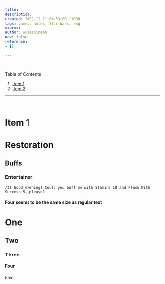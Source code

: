 ```yaml
---
title: 
description: 
created: 2022-12-11 04:39:00 +1000
tags: games, notes, Star Wars, swg
source: 
author: wuhsapineen
nav: false
reference:
- []

---
```

<br />

Table of Contents

1.  [Item 1][1]
1.  [Item 2][2]

---

<br />
<span id="item1" hidden="true">1</span>

# Item 1

<!-- reference-links -->
[1]: item1.md "title"
[2]: item2.md "title"
<!-- endreference-links -->


# Restoration

 ## Buffs
    
  ### Entertainer
```
/tt Good evening! Could you buff me with Stamina 10 and Flush With Success 5, please?
```
#### Four seems to be the same size as regular text

   
   
   # One
   ## Two
   ### Three
   #### Four
   ###### Five
